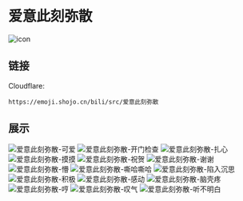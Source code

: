 # 爱意此刻弥散
![icon](https://emoji.shojo.cn/bili/src/爱意此刻弥散/icon.png)
## 链接
Cloudflare:
```
https://emoji.shojo.cn/bili/src/爱意此刻弥散
```
## 展示
![爱意此刻弥散-可爱](https://emoji.shojo.cn/bili/src/爱意此刻弥散/爱意此刻弥散-可爱.png)
![爱意此刻弥散-开门检查](https://emoji.shojo.cn/bili/src/爱意此刻弥散/爱意此刻弥散-开门检查.png)
![爱意此刻弥散-扎心](https://emoji.shojo.cn/bili/src/爱意此刻弥散/爱意此刻弥散-扎心.png)
![爱意此刻弥散-摸摸](https://emoji.shojo.cn/bili/src/爱意此刻弥散/爱意此刻弥散-摸摸.png)
![爱意此刻弥散-祝贺](https://emoji.shojo.cn/bili/src/爱意此刻弥散/爱意此刻弥散-祝贺.png)
![爱意此刻弥散-谢谢](https://emoji.shojo.cn/bili/src/爱意此刻弥散/爱意此刻弥散-谢谢.png)
![爱意此刻弥散-懵](https://emoji.shojo.cn/bili/src/爱意此刻弥散/爱意此刻弥散-懵.png)
![爱意此刻弥散-嘶哈嘶哈](https://emoji.shojo.cn/bili/src/爱意此刻弥散/爱意此刻弥散-嘶哈嘶哈.png)
![爱意此刻弥散-陷入沉思](https://emoji.shojo.cn/bili/src/爱意此刻弥散/爱意此刻弥散-陷入沉思.png)
![爱意此刻弥散-积极](https://emoji.shojo.cn/bili/src/爱意此刻弥散/爱意此刻弥散-积极.png)
![爱意此刻弥散-感动](https://emoji.shojo.cn/bili/src/爱意此刻弥散/爱意此刻弥散-感动.png)
![爱意此刻弥散-脑壳疼](https://emoji.shojo.cn/bili/src/爱意此刻弥散/爱意此刻弥散-脑壳疼.png)
![爱意此刻弥散-哼](https://emoji.shojo.cn/bili/src/爱意此刻弥散/爱意此刻弥散-哼.png)
![爱意此刻弥散-叹气](https://emoji.shojo.cn/bili/src/爱意此刻弥散/爱意此刻弥散-叹气.png)
![爱意此刻弥散-听不明白](https://emoji.shojo.cn/bili/src/爱意此刻弥散/爱意此刻弥散-听不明白.png)
